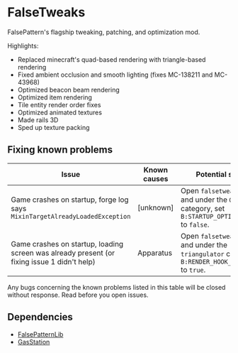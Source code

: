 # FalseTweaks

FalsePattern's flagship tweaking, patching, and optimization mod.

Highlights:
- Replaced minecraft's quad-based rendering with triangle-based rendering
- Fixed ambient occlusion and smooth lighting (fixes MC-138211 and MC-43968)
- Optimized beacon beam rendering
- Optimized item rendering
- Tile entity render order fixes
- Optimized animated textures
- Made rails 3D
- Sped up texture packing

## Fixing known problems
| **Issue**                                                                                   | **Known causes** | **Potential solution**                                                                                    |
|---------------------------------------------------------------------------------------------|------------------|-----------------------------------------------------------------------------------------------------------|
| Game crashes on startup, forge log says `MixinTargetAlreadyLoadedException`                 | [unknown]        | Open `falsetweaks.cfg`, and under the `00_modules` category, set `B:STARTUP_OPTIMIZATIONS` to `false`.    |
| Game crashes on startup, loading screen was already present (or fixing issue 1 didn't help) | Apparatus        | Open `falsetweaks.cfg`, and under the `triangulator` category, set `B:RENDER_HOOK_COMPAT_MODE` to `true`. |

Any bugs concerning the known problems listed in this table will be closed without response. Read before you open issues.

## Dependencies
- [FalsePatternLib](https://github.com/FalsePattern/FalsePatternLib)
- [GasStation](https://github.com/FalsePattern/GasStation)
